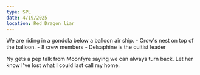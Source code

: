 ```yaml
---
type: SPL
date: 4/19/2025
location: Red Dragon liar
---
```


We are riding in a gondola below a balloon air ship.
	- Crow's nest on top of the balloon. 
	- 8 crew members
		- Delsaphine is the cultist leader

Ny gets a pep talk from Moonfyre saying we can always turn back.
Let her know I've lost what I could last call my home.

